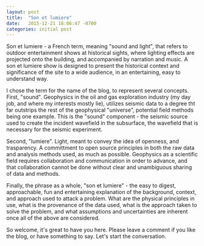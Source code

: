 ```yaml
---
layout: post
title:  "Son et lumiere"
date:   2015-12-21 18:06:47 -0700
categories: initial post
---
```


Son et lumiere - a French term, meaning "sound and light", that refers to outdoor entertainment shows at historical sights, where lighting effects are projected onto the building, and accompanied by narration and music. A son et lumiere show is designed to present the historical context and significance of the site to a wide audience, in an entertaining, easy to understand way.

I chose the term for the name of the blog, to represent several concepts. First, "sound". Geophysics in the oil and gas exploration industry (my day job, and where my interests mostly lie), utilizes seismic data to a degree tht far outstrips the rest of the geophysical "universe", potential field methods being one example. This is the "sound" component - the seismic source used to create the incident wavefield in the subsurface, the wavefield that is necessary for the seismic experiment.

Second, "lumiere". Light, meant to convey the idea of openness, and trasparency. A committment to open source principles in both the raw data and analysis methods used, as much as possible. Geophysics as a scientific field requires collaboration and communication in order to advance, and that collaboration cannot be done without clear and unambiguous sharing of data and methods.

Finally, the phrase as a whole, "son et lumiere" - the easy to digest, approachable, fun and entertaining explanation of the background, context, and approach used to attack a problem. What are the physical principles in use, what is the provenance of the data used, what is the approach taken to solve the problem, and what assumptions and uncertainties are inherent once all of the above are considered.

So welcome, it's great to have you here. Please leave a comment if you like the blog, or have something to say. Let's start the conversation.
